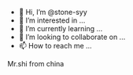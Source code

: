 - 👋 Hi, I’m @stone-syy
- 👀 I’m interested in ...
- 🌱 I’m currently learning ...
- 💞️ I’m looking to collaborate on ...
- 📫 How to reach me ...

<!---
stone-syy/stone-syy is a ✨ special ✨ repository because its `README.md` (this file) appears on your GitHub profile.
You can click the Preview link to take a look at your changes.
--->
Mr.shi
from china
